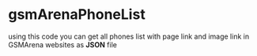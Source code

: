 # gsmArenaPhoneList

using this code you can get all phones list with page link and image link in GSMArena websites as <b>JSON</b> file
